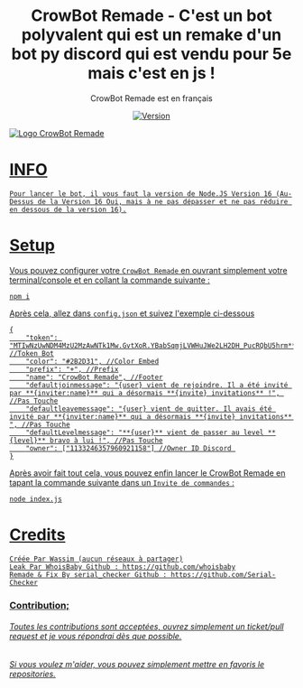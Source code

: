 <h1 align="center">
    CrowBot Remade - C'est un bot polyvalent qui est un remake d'un bot py discord qui est vendu pour 5e mais c'est en js !
</h1>

<p align="center">
	CrowBot Remade est en français
</p>

<p align="center">
	<a href="https://deno.land" target="_blank">
    	<img src="https://img.shields.io/badge/Version-1.0.0-7DCDE3?style=for-the-badge" alt="Version">
</p>

![Logo CrowBot Remade](https://image.noelshack.com/fichiers/2024/11/4/1710403104-crowbot-remade.gif)

# INFO
```
Pour lancer le bot, il vous faut la version de Node.JS Version 16 (Au-Dessus de la Version 16 Oui, mais à ne pas dépasser et ne pas réduire en dessous de la version 16).
```

# Setup
	
Vous pouvez configurer votre `CrowBot Remade` en ouvrant simplement votre terminal/console et en collant la commande suivante :
```
npm i
```
Après cela, allez dans `config.json` et suivez l'exemple ci-dessous
```
{
    "token": "MTIwNzUwNDM4MzU2MzAwNTk1Mw.GvtXoR.YBabSqmjLVWHuJWe2LH2DH_PucRQbU5hrm****", //Token Bot
    "color": "#2B2D31", //Color Embed
    "prefix": "+", //Prefix
    "name": "CrowBot Remade", //Footer
    "defaultjoinmessage": "{user} vient de rejoindre. Il a été invité par **{inviter:name}** qui a désormais **{invite} invitations** !", //Pas Touche
    "defaultleavemessage": "{user} vient de quitter. Il avais été invité par **{inviter:name}** qui a désormais **{invite} invitations** ", //Pas Touche
    "defaultLevelmessage": "**{user}** vient de passer au level **{level}** bravo à lui !", //Pas Touche
    "owner": ["1133246357960921158"] //Owner ID Discord 
}
```
Après avoir fait tout cela, vous pouvez enfin lancer le CrowBot Remade en tapant la commande suivante dans un `Invite de commandes` :
```
node index.js
```

# Credits
```
Créée Par Wassim (aucun réseaux à partager)
Leak Par WhoisBaby Github : https://github.com/whoisbaby
Remade & Fix By serial_checker Github : https://github.com/Serial-Checker
```

### Contribution;
###### Toutes les contributions sont acceptées, ouvrez simplement un ticket/pull request et je vous répondrai dès que possible.
###### Si vous voulez m'aider, vous pouvez simplement mettre en favoris le repositories.
 
